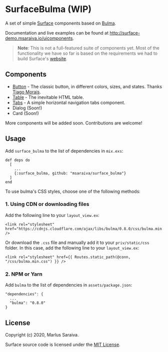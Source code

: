 # SurfaceBulma (WIP)

A set of simple [Surface](https://github.com/msaraiva/surface/) components
based on [Bulma](https://bulma.io/).

Documentation and live examples can be found at http://surface-demo.msaraiva.io/uicomponents.

> **Note**: This is not a full-featured suite of components yet. Most of
  the functionality we have so far is based on the requirements we had
  to build Surface's [website](http://surface-demo.msaraiva.io).

## Components

  * [Button](http://surface-demo.msaraiva.io/uicomponents/Button) -
    The classic button, in different colors, sizes, and states.
    Thanks [Tiago Morais](https://github.com/tiagoefmoraes).
  * [Table](http://surface-demo.msaraiva.io/uicomponents/Table) -
    The inevitable HTML table.
  * [Tabs](http://surface-demo.msaraiva.io/uicomponents/Tabs) -
    A simple horizontal navigation tabs component.
  * Dialog (Soon!)
  * Card (Soon!)

More components will be added soon. Contributions are welcome!

## Usage

Add `surface_bulma` to the list of dependencies in `mix.exs`:

```
def deps do
  [
    ...
    {:surface_bulma, github: "msaraiva/surface_bulma"}
  ]
end
```

To use bulma's CSS styles, choose one of the following methods:

### 1. Using CDN or downloading files

Add the following line to your `layout_view.ex`:

```
<link rel="stylesheet" href="https://cdnjs.cloudflare.com/ajax/libs/bulma/0.8.0/css/bulma.min.css" />
```

Or download the `.css` file and manually add it to your `priv/static/css` folder.
In this case, add the following line to your `layout_view.ex`:

```
<link rel="stylesheet" href={{ Routes.static_path(@conn, "/css/bulma.min.css") }} />
```

### 2. NPM or Yarn

Add `bulma` to the list of dependencies in `assets/package.json`:

```
"dependencies": {
  ...
  "bulma": "0.8.0"
}
```

## License

Copyright (c) 2020, Marlus Saraiva.

Surface source code is licensed under the [MIT License](LICENSE.md).